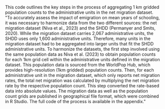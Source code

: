 This code outlines the key steps in the process of aggregating 1 km gridded population counts to the administrative units in the net migration dataset.
"To accurately assess the impact of emigration on mean years of schooling, it was necessary to harmonize data from the two different sources: the net migration dataset (Niva et al., 2023) and the SHDD (Permanyer and Smits, 2020). While the migration dataset carries 2,067 administrative units, the SHDD uses only 1,600 administrative units. Therefore, many units in the migration dataset had to be aggregated into larger units that fit the SHDD administrative units.
To harmonize the datasets, the first step involved using the same population data as Niva et al. (2023) to obtain population counts for each 1km grid cell within the administrative units defined in the migration dataset. This population data is sourced from the WorldPop Hub, which provides high-resolution (1km gridded) population counts. Then, for each administrative unit in the migration dataset, which only reports net migration rates, the total net migration was calculated by multiplying the net migration rate by the respective population count. This step converted the rate-based data into absolute values. The migration data as well as the population count grids are published in geographical file format, which were combined in R Studio. The full code of the process is available in the appendix."
